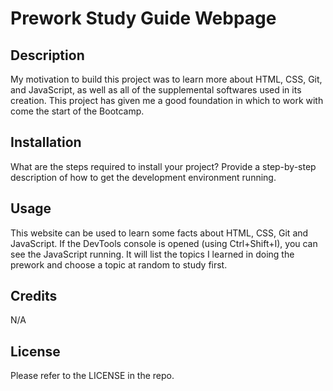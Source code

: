 # Prework Study Guide Webpage

## Description

My motivation to build this project was to learn more about HTML, CSS, Git, and JavaScript, as well as all of the supplemental softwares used in its creation. This project has given me a good foundation in which to work with come the start of the Bootcamp. 

## Installation

What are the steps required to install your project? Provide a step-by-step description of how to get the development environment running.

## Usage

This website can be used to learn some facts about HTML, CSS, Git and JavaScript. If the DevTools console is opened (using Ctrl+Shift+I), you can see the JavaScript running. It will list the topics I learned in doing the prework and choose a topic at random to study first. 

## Credits

N/A

## License

Please refer to the LICENSE in the repo. 